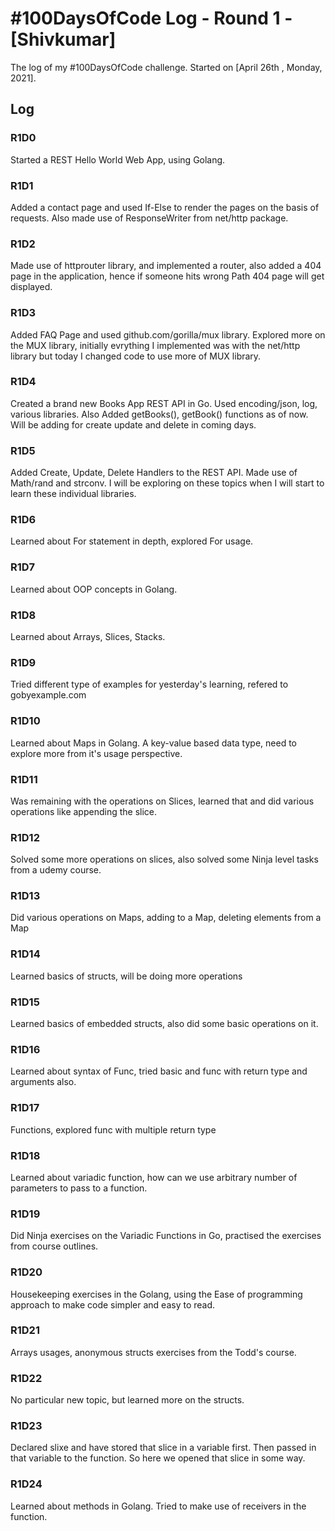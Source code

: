 # #100DaysOfCode Log - Round 1 - [Shivkumar]

The log of my #100DaysOfCode challenge. Started on [April 26th , Monday, 2021].

## Log

### R1D0 
Started a REST Hello World Web App, using Golang.

### R1D1
Added a contact page and used If-Else to render the pages on the basis of requests. Also made use of ResponseWriter from net/http package. 

### R1D2
Made use of httprouter library, and implemented a router, also added a 404 page in the application, hence if someone hits wrong Path 404 page will get displayed.

### R1D3
Added FAQ Page and used github.com/gorilla/mux library. Explored more on the MUX library, initially evrything I implemented was with the net/http library but today I changed code to use more of MUX library.

### R1D4
Created a brand new Books App REST API in Go. Used encoding/json, log, various libraries. Also Added getBooks(), getBook() functions as of now. Will be adding for create update and delete in coming days.

### R1D5
Added Create, Update, Delete Handlers to the REST API. Made use of Math/rand and strconv. I will be exploring on these topics when I will start to learn these individual libraries.

### R1D6
Learned about For statement in depth, explored For usage.

### R1D7
Learned about OOP concepts in Golang.

### R1D8 
Learned about Arrays, Slices, Stacks.  

### R1D9 
Tried different type of examples for yesterday's learning, refered to gobyexample.com

### R1D10
Learned about Maps in Golang. A key-value based data type, need to explore more from it's usage perspective.

### R1D11
Was remaining with the operations on Slices, learned that and did various operations like appending the slice.

### R1D12
Solved some more operations on slices, also solved some Ninja level tasks from a udemy course.

### R1D13
Did various operations on Maps, adding to a Map, deleting elements  from a Map


### R1D14
Learned basics of structs, will be doing more operations 

### R1D15
Learned basics of embedded structs, also did some basic operations on it. 

### R1D16
Learned about syntax of Func, tried basic and func with return type and arguments also.

### R1D17
Functions, explored func with multiple return type

### R1D18
Learned about variadic function, how can we use arbitrary number of parameters to pass to a function.

### R1D19
Did Ninja exercises on the Variadic Functions in Go, practised the exercises from course outlines.

### R1D20
Housekeeping exercises in the Golang, using the Ease of programming approach to make code simpler and easy to read.

### R1D21
Arrays usages, anonymous structs exercises from the Todd's course.

### R1D22
No particular new topic, but learned more on the structs.

### R1D23
Declared slixe and have  stored that slice in a variable first. Then passed in that variable to the function. So here we opened that slice in some way.

### R1D24
Learned about methods in Golang. Tried to make use of receivers in the function.

